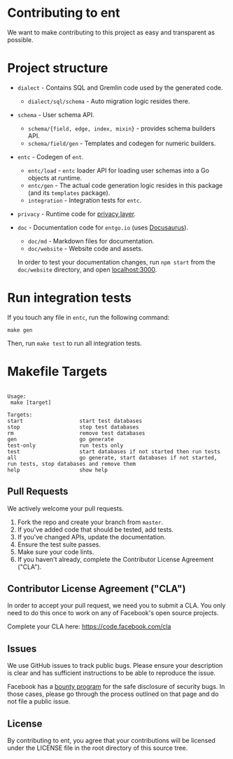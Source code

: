 # Contributing to ent
We want to make contributing to this project as easy and transparent as
possible.

# Project structure

- `dialect` - Contains SQL and Gremlin code used by the generated code.
  - `dialect/sql/schema` - Auto migration logic resides there.

- `schema` - User schema API.
  - `schema/{field, edge, index, mixin}` - provides schema builders API.
  - `schema/field/gen` - Templates and codegen for numeric builders.

- `entc` - Codegen of `ent`.
  - `entc/load` - `entc` loader API for loading user schemas into a Go objects at runtime.
  - `entc/gen` - The actual code generation logic resides in this package (and its `templates` package).
  - `integration` - Integration tests for `entc`.

- `privacy` - Runtime code for [privacy layer](https://entgo.io/docs/privacy/).

- `doc` - Documentation code for `entgo.io` (uses [Docusaurus](https://docusaurus.io)).
  - `doc/md` - Markdown files for documentation.
  - `doc/website` - Website code and assets.

  In order to test your documentation changes, run `npm start` from the `doc/website` directory, and open [localhost:3000](http://localhost:3000/).

# Run integration tests
If you touch any file in `entc`, run the following command:

```shell
make gen
```

Then, run `make test` to run all integration tests.

# Makefile Targets

```shell

Usage:
 make [target]

Targets:
start                  start test databases
stop                   stop test databases
rm                     remove test databases
gen                    go generate
test-only              run tests only
test                   start databases if not started then run tests
all                    go generate, start databases if not started, run tests, stop databases and remove them
help                   show help
```

## Pull Requests
We actively welcome your pull requests.

1. Fork the repo and create your branch from `master`.
2. If you've added code that should be tested, add tests.
3. If you've changed APIs, update the documentation.
4. Ensure the test suite passes.
5. Make sure your code lints.
6. If you haven't already, complete the Contributor License Agreement ("CLA").

## Contributor License Agreement ("CLA")
In order to accept your pull request, we need you to submit a CLA. You only need
to do this once to work on any of Facebook's open source projects.

Complete your CLA here: <https://code.facebook.com/cla>

## Issues
We use GitHub issues to track public bugs. Please ensure your description is
clear and has sufficient instructions to be able to reproduce the issue.

Facebook has a [bounty program](https://www.facebook.com/whitehat/) for the safe
disclosure of security bugs. In those cases, please go through the process
outlined on that page and do not file a public issue.

## License
By contributing to ent, you agree that your contributions will be licensed
under the LICENSE file in the root directory of this source tree.
